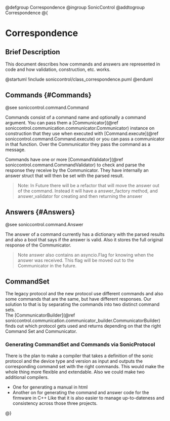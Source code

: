 @defgroup Correspondence
@ingroup SonicControl
@addtogroup Correspondence
@{

# Correspondence

## Brief Description

This document describes how commands and answers are represented in code and how validation, construction, etc. works.

@startuml
!include soniccontrol/class_correspondence.puml
@enduml

## Commands {#Commands}

@see soniccontrol.command.Command

Commands consist of a command name and optionally a command argument. You can pass them a  [Communicator](@ref soniccontrol.communication.communicator.Communicator) instance on construction that they use when executed with [Command.execute](@ref soniccontrol.command.Command.execute) or you can pass a communicator in that function. Over the Communicator they pass the command as a message. 

Commands have one or more [CommandValidator](@ref soniccontrol.command.CommandValidator) to check and parse the response they receive by the Communicator. They have internally an answer struct that will then be set with the parsed result.

> Note: In Future there will be a refactor that will move the answer out of the command. Instead it will have a answer_factory method, and answer_validator for creating and then returning the answer

## Answers {#Answers}

@see soniccontrol.command.Answer

The answer of a command currently has a dictionary with the parsed results and also a bool that says if the answer is valid.
Also it stores the full original response of the Communicator.

> Note answer also contains an asyncio.Flag for knowing when the answer was received.
> This flag will be moved out to the Communicator in the future.

## CommandSet

The legacy protocol and the new protocol use different commands and also some commands that are the same, but have different responses. Our solution to that is by separating the commands into two distinct command sets.  
The [CommunicatorBuilder](@ref soniccontrol.communication.communicator_builder.CommunicatorBuilder) finds out which protocol gets used and returns depending on that the right Command Set and Communicator.

### Generating CommandSet and Commands via SonicProtocol

There is the plan to make a compiler that takes a definition of the sonic protocol and the device type and version as input and outputs the corresponding command set with the right commands. 
This would make the whole thing more flexible and extendable.
Also we could make two additional compilers.
- One for generating a manual in html
- Another on for generating the command and answer code for the firmware in C++
Like that it is also easier to manage up-to-dateness and consistency across those three projects. 

@}